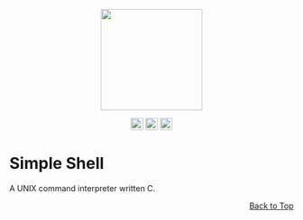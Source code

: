 <a name="readme-top"></a>

<p align="center">
    <p align="center">
        <img src="https://bashlogo.com/img/symbol/png/monochrome_light.png" width="180">
    </p>
    <p align="center">
        <img src="https://img.shields.io/badge/C-00599C?style=for-the-badge&logo=c&logoColor=white" height="22">
        <img src="https://img.shields.io/badge/Shell_Script-121011?style=for-the-badge&logo=gnu-bash&logoColor=white" height="22">
        <img src="https://img.shields.io/badge/Linux-FCC624?style=for-the-badge&logo=linux&logoColor=black" height="22">
    </p>
</p>

# Simple Shell
A UNIX command interpreter written C.


<p align="right"><a href="#readme-top">Back to Top</a></p>
